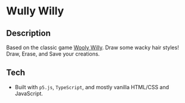 # Wully Willy

## Description
Based on the classic game [Wooly Willy](https://www.google.com/search?q=wooly+willy).  Draw some wacky hair styles!  Draw, Erase, and Save your creations.

## Tech
- Built with `p5.js`, `TypeScript`, and mostly vanilla HTML/CSS and JavaScript.